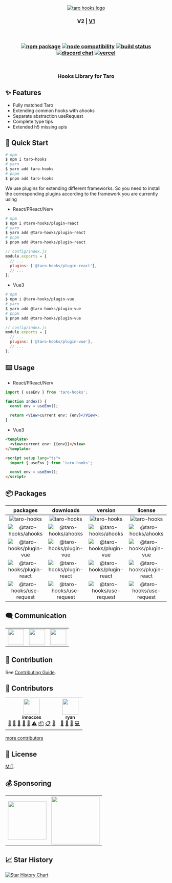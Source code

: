 <p align="center">
  <a href="https://next-version-taro-hooks.vercel.app" target="_blank" rel="noopener noreferrer">
    <img style="max-width: 100%" src="https://cdn.jsdelivr.net/gh/innocces/DrawingBed/2021-8-16/1629044969573-hook.png" alt="taro hooks logo" />
  </a>
  <br />
  <h3 align="center">
  <span>
    <a>V2</a> | 
    <a href="https://github.com/innocces/taro-hooks/tree/main" target="_blank" rel="noopener noreferrer">V1</a>
  </span>
  <h3>
</p>
<br />
<p align="center">
  <a href="https://www.npmjs.com/package/taro-hooks"><img src="https://img.shields.io/npm/v/taro-hooks?color=%23a773ed" alt="npm package"></a>
  <a href="https://nodejs.org/en/about/releases/"><img src="https://img.shields.io/node/v/taro-hooks?color=%23a773ed" alt="node compatibility"></a>
  <a href="https://github.com/innocces/taro-hooks/actions/workflows/gh-pages.yml"><img src="https://github.com/innocces/taro-hooks/actions/workflows/gh-pages.yml/badge.svg?branch=next" alt="build status"></a>
  <a href="https://discord.gg/N82HK72uJk"><img src="https://img.shields.io/badge/chat-discord-blue?style=flat&logo=discord&color=%23a773ed" alt="discord chat"></a>
  <a href="https://next-version-taro-hooks.vercel.app"><img alt="vercel" src="https://img.shields.io/badge/MADE%20BY%20Vercel-000000.svg?logo=Vercel&labelColor=000" /></a>
</p>
<br />
<div align="center">
  <p>Hooks Library for Taro<p>
</div>

## ✨ Features

- Fully matched Taro
- Extending common hooks with ahooks
- Separate abstraction useRequest
- Complete type tips
- Extended h5 missing apis

## 🚀 Quick Start

```bash
# npm
$ npm i taro-hooks
# yarn
$ yarn add taro-hooks
# pnpm
$ pnpm add taro-hooks
```

We use plugins for extending different frameworks. So you need to install the corresponding plugins according to the framework you are currently using

- React/PReact/Nerv

```bash
# npm
$ npm i @taro-hooks/plugin-react
# yarn
$ yarn add @taro-hooks/plugin-react
# pnpm
$ pnpm add @taro-hooks/plugin-react
```

```js
// config/index.js
module.exports = {
  // ...
  plugins: ['@taro-hooks/plugin-react'],
  // ...
};
```

- Vue3

```bash
# npm
$ npm i @taro-hooks/plugin-vue
# yarn
$ yarn add @taro-hooks/plugin-vue
# pnpm
$ pnpm add @taro-hooks/plugin-vue
```

```js
// config/index.js
module.exports = {
  // ...
  plugins: ['@taro-hooks/plugin-vue'],
  // ...
};
```

## ⌨️ Usage

- React/PReact/Nerv

```jsx
import { useEnv } from 'taro-hooks';

function Index() {
  const env = useEnv();

  return <View>current env: {env}</View>;
}
```

- Vue3

```html
<template>
  <view>current env: {{env}}</view>
</template>

<script setup lang="ts">
  import { useEnv } from 'taro-hooks';

  const env = useEnv();
</script>
```

## 📦 Packages

|                                                 packages                                                 |                                        downloads                                        |                                       version                                       |                                       license                                       |
| :------------------------------------------------------------------------------------------------------: | :-------------------------------------------------------------------------------------: | :---------------------------------------------------------------------------------: | :---------------------------------------------------------------------------------: |
|                 ![taro-hooks](https://img.shields.io/badge/taro--hooks-pkg-blueviolet?)                  |               ![taro-hooks](https://img.shields.io/npm/dm/taro-hooks.svg)               |               ![taro-hooks](https://img.shields.io/npm/v/taro-hooks?)               |               ![taro-hooks](https://img.shields.io/npm/l/taro-hooks?)               |
|       ![@taro-hooks/ahooks](https://img.shields.io/badge/%40taro--hooks%2Fahooks-pkg-blueviolet?)        |       ![@taro-hooks/ahooks](https://img.shields.io/npm/dm/@taro-hooks/ahooks.svg)       |       ![@taro-hooks/ahooks](https://img.shields.io/npm/v/@taro-hooks/ahooks?)       |       ![@taro-hooks/ahooks](https://img.shields.io/npm/l/@taro-hooks/ahooks?)       |
|   ![@taro-hooks/plugin-vue](https://img.shields.io/badge/%40taro--hooks%2Fplugin--vue-pkg-blueviolet?)   |   ![@taro-hooks/plugin-vue](https://img.shields.io/npm/dm/@taro-hooks/plugin-vue.svg)   |   ![@taro-hooks/plugin-vue](https://img.shields.io/npm/v/@taro-hooks/plugin-vue?)   |   ![@taro-hooks/plugin-vue](https://img.shields.io/npm/l/@taro-hooks/plugin-vue?)   |
| ![@taro-hooks/plugin-react](https://img.shields.io/badge/%40taro--hooks%2Fplugin--react-pkg-blueviolet?) | ![@taro-hooks/plugin-react](https://img.shields.io/npm/dm/@taro-hooks/plugin-react.svg) | ![@taro-hooks/plugin-react](https://img.shields.io/npm/v/@taro-hooks/plugin-react?) | ![@taro-hooks/plugin-react](https://img.shields.io/npm/l/@taro-hooks/plugin-react?) |
|  ![@taro-hooks/use-request](https://img.shields.io/badge/%40taro--hooks%2Fuse--request-pkg-blueviolet?)  |  ![@taro-hooks/use-request](https://img.shields.io/npm/dm/@taro-hooks/use-request.svg)  |  ![@taro-hooks/use-request](https://img.shields.io/npm/v/@taro-hooks/use-request?)  |  ![@taro-hooks/use-request](https://img.shields.io/npm/l/@taro-hooks/use-request?)  |

## 🗨️ Communication

<table>
  <tr align="center">
    <td>
      <a href="https://github.com/innocces/taro-hooks/issues/12" target="_blank">
        <img width="50" src="https://api.iconify.design/fa:wechat.svg?color=%2300dd66">
      </a>
    </td>
    <td>
      <a href="https://discord.gg/N82HK72uJk" target="_blank">
        <img width="50" src="https://api.iconify.design/logos:discord-icon.svg?color=%23888888">
      </a>
    </td>
    <td>
      <a href="https://t.me/+liVrD6TyPV1lZmJl" target="_blank">
        <img width="50" src="https://api.iconify.design/logos:telegram.svg?color=%23888888">
      </a>
    </td>
  </tr>
</table>

## 🤸 Contribution

See [Contributing Guide](CONTRIBUTING.md).

## 🍻 Contributors

<!-- ALL-CONTRIBUTORS-LIST:START - Do not remove or modify this section -->
<!-- prettier-ignore-start -->
<!-- markdownlint-disable -->
<table>
  <tr>
    <td align="center"><a href="https://github.com/innocces"><img src="https://avatars.githubusercontent.com/u/38065966?s=60&v=4?s=50" width="50px;" alt=""/><br /><sub><b>innocces</b></sub></a><br /><a href="#question-innocces" title="Answering Questions">💬</a> <a href="https://github.com/innocces/taro-hooks/commits?author=innocces" title="Documentation">📖</a> <a href="https://github.com/innocces/taro-hooks/pulls?q=is%3Apr+reviewed-by%3Ainnocces" title="Reviewed Pull Requests">👀</a> <a href="#talk-innocces" title="Talks">📢</a> <a href="#ideas-innocces" title="Ideas, Planning, & Feedback">🤔</a> <a href="https://github.com/innocces/taro-hooks/commits?author=innocces" title="Tests">⚠️</a> <a href="#platform-innocces" title="Packaging/porting to new platform">📦</a> <a href="#eventOrganizing-innocces" title="Event Organizing">📋</a> <a href="#design-innocces" title="Design">🎨</a></td>
    <td align="center"><a href="https://github.com/ryan-117"><img src="https://avatars.githubusercontent.com/u/24773896?v=4?s=50" width="50px;" alt=""/><br /><sub><b>ryan</b></sub></a><br /><a href="https://github.com/innocces/taro-hooks/commits?author=ryan-117" title="Documentation">📖</a> <a href="#talk-ryan-117" title="Talks">📢</a> <a href="#ideas-ryan-117" title="Ideas, Planning, & Feedback">🤔</a> <a href="https://github.com/innocces/taro-hooks/commits?author=ryan-117" title="Code">💻</a></td>
  </tr>
</table>

<!-- markdownlint-restore -->
<!-- prettier-ignore-end -->

<!-- ALL-CONTRIBUTORS-LIST:END -->

[more contributors](https://github.com/innocces/taro-hooks/blob/main/CONTRIBUTORS.md)

## 📑 License

[MIT](LICENSE).

## 💰 Sponsoring

<table>
  <tr align="center">
    <td>
      <a href="https://www.buymeacoffee.com/innocces" target="_blank">
        <img width="120" src="https://api.iconify.design/simple-icons:buymeacoffee.svg">
      </a>
    </td>
    <td>
      <a href="https://afdian.net/a/innocces" target="_blank">
        <img width="150" src="https://cdn.jsdelivr.net/gh/innocces/DrawingBed/2022-12-04/1670124736895-afdian.png">
      </a>
    </td>
  </tr>
</table>

## 📈 Star History

[![Star History Chart](https://api.star-history.com/svg?repos=innocces/taro-hooks&type=Date)](https://star-history.com/#innocces/taro-hooks&Date)
